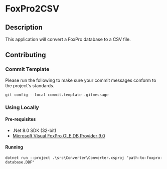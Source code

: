 # FoxPro2CSV

## Description

This application will convert a FoxPro database to a CSV file.

## Contributing

### Commit Template

Please run the following to make sure your commit messages conform to the project's
standards.

```pwsh
git config --local commit.template .gitmessage
```

### Using Locally

#### Pre-requisites

- .Net 8.0 SDK (32-bit)
- [Microsoft Visual FoxPro OLE DB Provider 9.0](https://download.cnet.com/microsoft-ole-db-provider-for-visual-foxpro-9-0/3000-10254_4-10729530.html)

#### Running

```pwsh
dotnet run --project .\src\Converter\Converter.csproj "path-to-foxpro-database.DBF"
```
